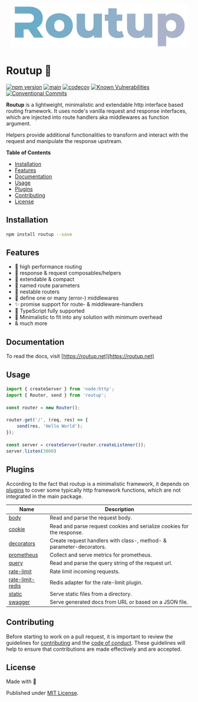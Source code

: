 <div align="center">

[![Routup banner](./.github/assets/banner.png)](https://routup.net)

</div>

# Routup 🧙‍

[![npm version](https://badge.fury.io/js/routup.svg)](https://badge.fury.io/js/routup)
[![main](https://github.com/Tada5hi/routup/actions/workflows/main.yml/badge.svg)](https://github.com/Tada5hi/routup/actions/workflows/main.yml)
[![codecov](https://codecov.io/gh/tada5hi/routup/branch/master/graph/badge.svg?token=CLIA667K6V)](https://codecov.io/gh/tada5hi/routup)
[![Known Vulnerabilities](https://snyk.io/test/github/Tada5hi/routup/badge.svg)](https://snyk.io/test/github/Tada5hi/routup)
[![Conventional Commits](https://img.shields.io/badge/Conventional%20Commits-1.0.0-%23FE5196?logo=conventionalcommits&logoColor=white)](https://conventionalcommits.org)

**Routup** is a lightweight, minimalistic and extendable http interface based routing framework.
It uses node's vanilla request and response interfaces, which are injected into route handlers aka middlewares as function argument.

Helpers provide additional functionalities to transform and interact with the request and manipulate the response upstream.

**Table of Contents**

- [Installation](#installation)
- [Features](#features)
- [Documentation](#documentation)
- [Usage](#usage)
- [Plugins](#plugins)
- [Contributing](#contributing)
- [License](#license)

## Installation

```bash
npm install routup --save
```

## Features

- 🚀 high performance routing
- 🧰 response & request composables/helpers
- 💼 extendable & compact
- 🛫 named route parameters
- 📁 nestable routers
- 🤝️ define one or many (error-) middlewares
- ✨ promise support for route- & middleware-handlers
- 👕 TypeScript fully supported
- 🤏 Minimalistic to fit into any solution with minimum overhead
- & much more

## Documentation

To read the docs, visit [https://routup.net](https://routup.net)

## Usage

```typescript
import { createServer } from 'node:http';
import { Router, send } from 'routup';

const router = new Router();

router.get('/', (req, res) => {
    send(res, 'Hello World');
});

const server = createServer(router.createListener());
server.listen(3000)
```

## Plugins

According to the fact that routup is a minimalistic framework, 
it depends on [plugins](https://github.com/routup/plugins) to cover some 
typically http framework functions, which are not integrated in the main package.

| Name                                                                       | Description                                                            |
|----------------------------------------------------------------------------|------------------------------------------------------------------------|
| [body](https://www.npmjs.com/package/@routup/body)                         | Read and parse the request body.                                       |
| [cookie](https://www.npmjs.com/package/@routup/cookie)                     | Read and parse request cookies and serialize cookies for the response. |
| [decorators](https://www.npmjs.com/package/@routup/decorators)             | Create request handlers with class-, method- & parameter-decorators.   |
| [prometheus](https://www.npmjs.com/package/@routup/prometheus)             | Collect and serve metrics for prometheus.                              |
| [query](https://www.npmjs.com/package/@routup/query)                       | Read and parse the query string of the request url.                    |
| [rate-limit](https://www.npmjs.com/package/@routup/rate-limit)             | Rate limit incoming requests.                                          |
| [rate-limit-redis](https://www.npmjs.com/package/@routup/rate-limit-redis) | Redis adapter for the rate-limit plugin.                               |
| [static](https://www.npmjs.com/package/@routup/static)                     | Serve static files from a directory.                                   |
| [swagger](https://www.npmjs.com/package/@routup/swagger)                   | Serve generated docs from URL or based on a JSON file.                 |
## Contributing

Before starting to work on a pull request, it is important to review the guidelines for
[contributing](./CONTRIBUTING.md) and the [code of conduct](./CODE_OF_CONDUCT.md).
These guidelines will help to ensure that contributions are made effectively and are accepted.

## License

Made with 💚

Published under [MIT License](./LICENSE).
